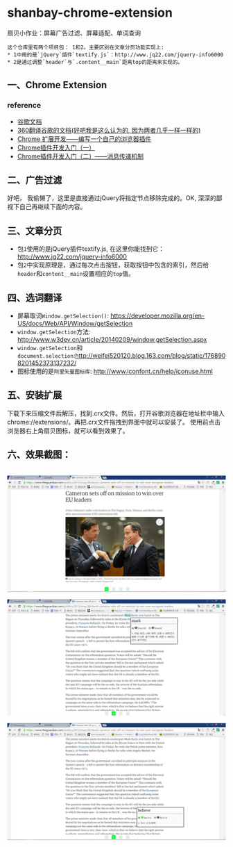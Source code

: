 # shanbay-chrome-extension
扇贝小作业：屏幕广告过滤、屏幕适配、单词查询

    这个仓库里有两个项目包： 1和2。主要区别在文章分页功能实现上:
    * 1中用的是`jQuery`插件`textify.js`：http://www.jq22.com/jquery-info6000
    * 2是通过调整`header`与`.content__main`距离top的距离来实现的。
    
    
    

## 一、Chrome Extension
### reference
 * [谷歌文档](http://open.chrome.360.cn/extension_dev/overview.html)
 * [360翻译谷歌的文档(好吧我是这么认为的, 因为两者几乎一样一样的)](https://developer.chrome.com/extensions/content_scripts)
 * [Chrome 扩展开发——编写一个自己的浏览器插件](http://www.tuicool.com/articles/2MfYv2q)
 * [Chrome插件开发入门（一）](http://ju.outofmemory.cn/entry/74565)
 * [Chrome插件开发入门（二）——消息传递机制](http://ju.outofmemory.cn/entry/74567)
 
 
## 二、广告过滤
好吧， 我偷懒了，这里是直接通过jQuery将指定节点移除完成的。OK, 深深的鄙视下自己再继续下面的内容。
 
 
## 三、文章分页
 * 包`1`使用的是jQuery插件textify.js, 在这里你能找到它：http://www.jq22.com/jquery-info6000 
 * 包`2`中实现原理是，通过每次点击按钮，获取按钮中包含的索引，然后给 `header`和`content__main`设置相应的`top`值。
 
 
## 四、选词翻译
 * 屏幕取词`Window.getSelection()`: https://developer.mozilla.org/en-US/docs/Web/API/Window/getSelection
 * `window.getSelection`方法: http://www.w3dev.cn/article/20140209/window.getSelection.aspx
 * `window.getSelection`和`document.selection`:http://weifei520120.blog.163.com/blog/static/1768908201452373137232/
 * 图标使用的是`阿里矢量图标库`: http://www.iconfont.cn/help/iconuse.html
 
## 五、安装扩展
下载下来压缩文件后解压，找到.crx文件。然后，打开谷歌浏览器在地址栏中输入chrome://extensions/。再把.crx文件拖拽到界面中就可以安装了。
使用前点击浏览器右上角扇贝图标，就可以看到效果了。

## 六、效果截图：
   ![](https://github.com/PandoraGalen/shanbay-chrome-extension/blob/master/2/%E6%88%AA%E5%9B%BE/%E6%88%AA%E5%9B%BE-1.png)
        
   ![](https://github.com/PandoraGalen/shanbay-chrome-extension/blob/master/2/%E6%88%AA%E5%9B%BE/%E6%88%AA%E5%9B%BE-2.png)
        
   ![](https://github.com/PandoraGalen/shanbay-chrome-extension/blob/master/2/%E6%88%AA%E5%9B%BE/%E6%88%AA%E5%9B%BE-3.png)
 
 

